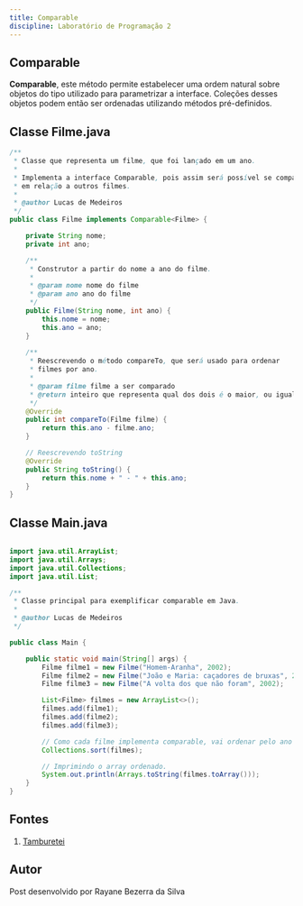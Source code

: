```yaml
---
title: Comparable 
discipline: Laboratório de Programação 2
---
```


## Comparable 

<strong>Comparable</strong>, este método permite estabelecer uma ordem natural sobre objetos do tipo utilizado para parametrizar a interface. Coleções desses objetos podem então ser ordenadas utilizando métodos pré-definidos.

## Classe Filme.java 


```java
/**
 * Classe que representa um filme, que foi lançado em um ano.
 * 
 * Implementa a interface Comparable, pois assim será possível se comparar
 * em relação a outros filmes.
 * 
 * @author Lucas de Medeiros
 */
public class Filme implements Comparable<Filme> {

    private String nome;
    private int ano;

    /**
     * Construtor a partir do nome a ano do filme.
     * 
     * @param nome nome do filme
     * @param ano ano do filme
     */
    public Filme(String nome, int ano) {
        this.nome = nome;
        this.ano = ano;
    }
    
    /**
     * Reescrevendo o método compareTo, que será usado para ordenar
     * filmes por ano.
     * 
     * @param filme filme a ser comparado
     * @return inteiro que representa qual dos dois é o maior, ou igual
     */
    @Override
    public int compareTo(Filme filme) {
        return this.ano - filme.ano;
    }

    // Reescrevendo toString
    @Override
    public String toString() {
        return this.nome + " - " + this.ano;
    }
}

```

## Classe Main.java 

```java

import java.util.ArrayList;
import java.util.Arrays;
import java.util.Collections;
import java.util.List;

/**
 * Classe principal para exemplificar comparable em Java.
 * 
 * @author Lucas de Medeiros
 */

public class Main {

    public static void main(String[] args) {
        Filme filme1 = new Filme("Homem-Aranha", 2002);
        Filme filme2 = new Filme("João e Maria: caçadores de bruxas", 2013);
        Filme filme3 = new Filme("A volta dos que não foram", 2002);

        List<Filme> filmes = new ArrayList<>();
        filmes.add(filme1);
        filmes.add(filme2);
        filmes.add(filme3);

        // Como cada filme implementa comparable, vai ordenar pelo ano de lançamento.
        Collections.sort(filmes);

        // Imprimindo o array ordenado.
        System.out.println(Arrays.toString(filmes.toArray()));
    }
}

```
## Fontes 

1. <a href= "https://github.com/OpenDevUFCG/Tamburetei" target="_blank"> Tamburetei </a>

## Autor 

Post desenvolvido por Rayane Bezerra da Silva 
